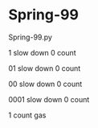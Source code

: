 # Spring-99
Spring-99.py

1 slow down 0 count

01 slow down 0 count

00 slow down 0 count

0001 slow down 0 count

1 count gas
